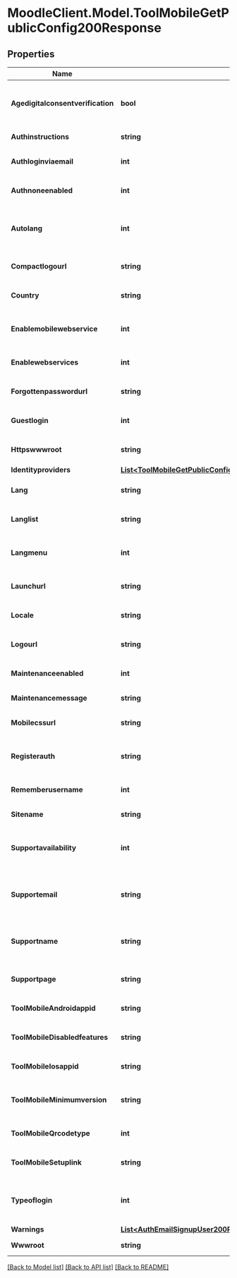 # MoodleClient.Model.ToolMobileGetPublicConfig200Response

## Properties

Name | Type | Description | Notes
------------ | ------------- | ------------- | -------------
**Agedigitalconsentverification** | **bool** | Whether age digital consent verification                     is enabled. | [optional] [default to null]
**Authinstructions** | **string** | Authentication instructions. | [default to "null"]
**Authloginviaemail** | **int** | Whether log in via email is enabled. | [default to null]
**Authnoneenabled** | **int** | Whether auth none is enabled. | [default to null]
**Autolang** | **int** | Whether to detect default language                     from browser setting. | [optional] [default to null]
**Compactlogourl** | **string** | The site compact logo URL | [optional] [default to "null"]
**Country** | **string** | Default site country | [optional] [default to "null"]
**Enablemobilewebservice** | **int** | Whether the Mobile service is enabled. | [default to null]
**Enablewebservices** | **int** | Whether Web Services are enabled. | [default to null]
**Forgottenpasswordurl** | **string** | Forgotten password URL. | [default to "null"]
**Guestlogin** | **int** | Whether guest login is enabled. | [default to null]
**Httpswwwroot** | **string** | Site https URL (if httpslogin is enabled). | [default to "null"]
**Identityproviders** | [**List&lt;ToolMobileGetPublicConfig200ResponseIdentityprovidersInner&gt;**](ToolMobileGetPublicConfig200ResponseIdentityprovidersInner.md) |  | [optional] 
**Lang** | **string** | Default language for the site. | [optional] [default to "null"]
**Langlist** | **string** | Languages on language menu. | [optional] [default to "null"]
**Langmenu** | **int** | Whether the language menu should be displayed. | [optional] [default to null]
**Launchurl** | **string** | SSO login launch URL. | [optional] [default to "null"]
**Locale** | **string** | Sitewide locale. | [optional] [default to "null"]
**Logourl** | **string** | The site logo URL | [optional] [default to "null"]
**Maintenanceenabled** | **int** | Whether site maintenance is enabled. | [default to null]
**Maintenancemessage** | **string** | Maintenance message. | [default to "null"]
**Mobilecssurl** | **string** | Mobile custom CSS theme | [optional] 
**Registerauth** | **string** | Authentication method for user registration. | [default to "null"]
**Rememberusername** | **int** | Values: 0 for No, 1 for Yes, 2 for optional. | [default to null]
**Sitename** | **string** | Site name. | [default to "null"]
**Supportavailability** | **int** | Determines who has access to contact site support. | [optional] [default to null]
**Supportemail** | **string** | Site support contact email                     (only if age verification is enabled). | [optional] [default to "null"]
**Supportname** | **string** | Site support contact name                     (only if age verification is enabled). | [optional] [default to "null"]
**Supportpage** | **string** | Site support page link. | [optional] [default to "null"]
**ToolMobileAndroidappid** | **string** | Android app&#39;s unique identifier. | [optional] [default to "null"]
**ToolMobileDisabledfeatures** | **string** | Disabled features in the app | [optional] [default to "null"]
**ToolMobileIosappid** | **string** | iOS app&#39;s unique identifier. | [optional] [default to "null"]
**ToolMobileMinimumversion** | **string** | Minimum required version to access. | [optional] [default to "null"]
**ToolMobileQrcodetype** | **int** | QR login configuration. | [optional] [default to null]
**ToolMobileSetuplink** | **string** | App download page. | [optional] [default to "null"]
**Typeoflogin** | **int** | The type of login. 1 for app, 2 for browser, 3 for embedded. | [default to null]
**Warnings** | [**List&lt;AuthEmailSignupUser200ResponseWarningsInner&gt;**](AuthEmailSignupUser200ResponseWarningsInner.md) |  | [optional] 
**Wwwroot** | **string** | Site URL. | [default to "null"]

[[Back to Model list]](../README.md#documentation-for-models) [[Back to API list]](../README.md#documentation-for-api-endpoints) [[Back to README]](../README.md)

